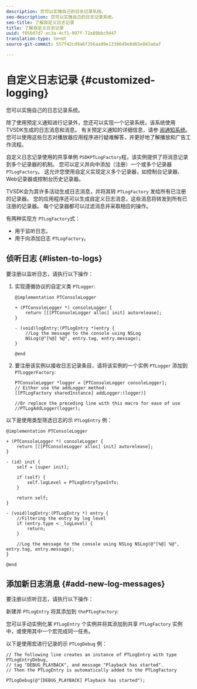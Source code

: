 ```yaml
---
description: 您可以实施自己的日志记录系统。
seo-description: 您可以实施自己的日志记录系统。
seo-title: 了解自定义日志记录
title: 了解自定义日志记录
uuid: f056d7d7-ec3a-4cf1-997f-72a89bbc9447
translation-type: tm+mt
source-git-commit: 557f42cd9a6f356aa99e13386d9e8d65e043a6af

---
```



# 自定义日志记录 {#customized-logging}

您可以实施自己的日志记录系统。

除了使用预定义通知进行记录外，您还可以实现一个记录系统，该系统使用TVSDK生成的日志消息和消息。 有关预定义通知的详细信息，请参 [阅通知系统](https://help.adobe.com/en_US/primetime/psdk/ios/index.html#PSDKs-concept-The_Notification_System)。 您可以使用这些日志对播放器应用程序进行疑难解答，并更好地了解播放和广告工作流程。

自定义日志记录使用的共享单例 `PSDKPTLogFactory`程，该实例提供了将消息记录到多个记录器的机制。 您可以定义并向中添加（注册）一个或多个记录器 `PTLogFactory`。 这允许您使用自定义实现定义多个记录器，如控制台记录器、Web记录器或控制台历史记录器。

TVSDK会为其许多活动生成日志消息，并将其转 `PTLogFactory` 发给所有已注册的记录器。 您的应用程序还可以生成自定义日志消息，这些消息将转发到所有已注册的记录器。 每个记录器都可以过滤消息并采取相应的操作。

有两种实现方 `PTLogFactory`式：

* 用于监听日志。
* 用于向添加日志 `PTLogFactory`。

## 侦听日志 {#listen-to-logs}

要注册以监听日志，请执行以下操作：
1. 实现遵循协议的自定义类 `PTLogger`:

   ```
   @implementation PTConsoleLogger 
   
   + (PTConsoleLogger *) consoleLogger { 
       return [[[PTConsoleLogger alloc] init] autorelease]; 
   } 
   
   - (void)logEntry:(PTLogEntry *)entry { 
       //Log the message to the console using NSLog  
       NSLog(@"[%@] %@", entry.tag, entry.message); 
   } 
   
   @end
   ```

1. 要注册该实例以接收日志记录条目，请将该实例的一个实例 `PTLogger` 添加到 `PTLoggerFactory`:

   ```
   PTConsoleLogger *logger = [PTConsoleLogger consoleLogger]; 
   // Either use the addLogger method: 
   [[PTLogFactory sharedInstance] addLogger:(logger)] 
   
   //Or replace the preceding line with this macro for ease of use 
   //PTLogAddLogger(logger); 
   ```

<!--<a id="example_3738B5A8B4C048D28695E62297CF39E3"></a>-->

以下是使用类型筛选日志的示 `PTLogEntry` 例：

```
@implementation PTConsoleLogger 
 
+ (PTConsoleLogger *) consoleLogger { 
    return [[[PTConsoleLogger alloc] init] autorelease]; 
} 
 
- (id) init { 
    self = [super init]; 
 
    if (self) { 
        self.logLevel = PTLogEntryTypeInfo; 
    } 
 
    return self; 
} 
 
- (void)logEntry:(PTLogEntry *) entry { 
    //Filtering the entry by log level  
    if (entry.type < _logLevel) { 
        return; 
    } 
 
    //Log the message to the console using NSLog NSLog(@"[%@] %@", entry.tag, entry.message); 
} 
 
@end
```

## 添加新日志消息 {#add-new-log-messages}

要注册以侦听日志，请执行以下操作：

新建并 `PTLogEntry` 将其添加到 `thePTLogFactory`:

您可以手动实例化某 `PTLogEntry` 个实例并将其添加到共享 `PTLogFactory` 实例中，或使用其中一个宏完成同一任务。

以下是使用宏进行记录的示 `PTLogDebug` 例：

<!--<a id="example_F014436E1686468F941F4EBD1A21B18E"></a>-->

```
// The following line creates an instance of PTLogEntry with type PTLogEntryDebug, 
// tag "DEBUG_PLAYBACK", and message "Playback has started". 
// Then the PTLogEntry is automatically added to the PTLogFactory  
 
PTLogDebug(@"[DEBUG_PLAYBACK] Playback has started");
```
